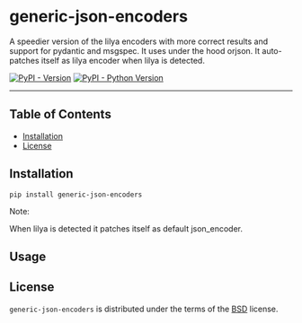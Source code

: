 # generic-json-encoders

A speedier version of the lilya encoders with more correct results and support for pydantic and msgspec.
It uses under the hood orjson.
It auto-patches itself as lilya encoder when lilya is detected.

[![PyPI - Version](https://img.shields.io/pypi/v/generic-json-encoders.svg)](https://pypi.org/project/generic-json-encoders)
[![PyPI - Python Version](https://img.shields.io/pypi/pyversions/generic-json-encoders.svg)](https://pypi.org/project/generic-json-encoders)

-----

## Table of Contents

- [Installation](#installation)
- [License](#license)

## Installation

```console
pip install generic-json-encoders
```

Note:

When lilya is detected it patches itself as default json_encoder.

## Usage



## License

`generic-json-encoders` is distributed under the terms of the [BSD](https://spdx.org/licenses/BSD-3-Clause.html) license.

